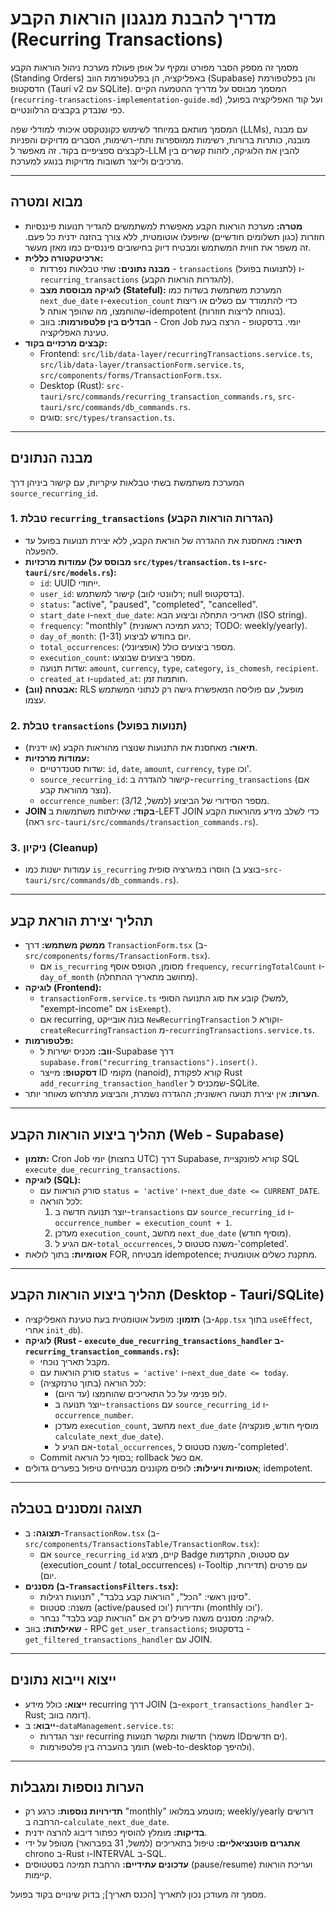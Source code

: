 # מדריך להבנת מנגנון הוראות הקבע (Recurring Transactions)

מסמך זה מספק הסבר מפורט ומקיף על אופן פעולת מערכת ניהול הוראות הקבע (Standing Orders) באפליקציה, הן בפלטפורמת הווב (Supabase) והן בפלטפורמת הדסקטופ (Tauri v2 עם SQLite). המסמך מבוסס על מדריך ההטמעה הקיים (`recurring-transactions-implementation-guide.md`) ועל קוד האפליקציה בפועל, כפי שנבדק בקבצים הרלוונטיים.

המסמך מותאם במיוחד לשימוש כקונטקסט איכותי למודלי שפה (LLMs), עם מבנה מובנה, כותרות ברורות, רשימות ממוספרות ותתי-רשימות, הסברים מדויקים והפניות לקבצים ספציפיים בקוד. זה מאפשר ל-LLM להבין את הלוגיקה, לזהות קשרים בין מרכיבים ולייצר תשובות מדויקות בנוגע למערכת.

---

## מבוא ומטרה

- **מטרה:** מערכת הוראות הקבע מאפשרת למשתמשים להגדיר תנועות פיננסיות חוזרות (כגון תשלומים חודשיים) שיופעלו אוטומטית, ללא צורך בהזנה ידנית כל פעם. זה משפר את חווית המשתמש ומבטיח דיוק בחישובים פיננסיים כמו מאזן מעשר.
- **ארכיטקטורה כללית:**
  - **מבנה נתונים:** שתי טבלאות נפרדות - `transactions` (לתנועות בפועל) ו-`recurring_transactions` (להגדרות הוראות הקבע).
  - **לוגיקה מבוססת מצב (Stateful):** המערכת משתמשת בשדות כמו `next_due_date` ו-`execution_count` כדי להתמודד עם כשלים או ריצות שהוחמצו, מה שהופך אותה ל-idempotent (בטוחה לריצות חוזרות).
  - **הבדלים בין פלטפורמות:** בווב - Cron Job יומי. בדסקטופ - הרצה בעת טעינת האפליקציה.
- **קבצים מרכזיים בקוד:**
  - Frontend: `src/lib/data-layer/recurringTransactions.service.ts`, `src/lib/data-layer/transactionForm.service.ts`, `src/components/forms/TransactionForm.tsx`.
  - Desktop (Rust): `src-tauri/src/commands/recurring_transaction_commands.rs`, `src-tauri/src/commands/db_commands.rs`.
  - סוגים: `src/types/transaction.ts`.

---

## מבנה הנתונים

המערכת משתמשת בשתי טבלאות עיקריות, עם קישור ביניהן דרך `source_recurring_id`.

### 1. טבלת `recurring_transactions` (הגדרות הוראות הקבע)

- **תיאור:** מאחסנת את ההגדרה של הוראת הקבע, ללא יצירת תנועות בפועל עד להפעלה.
- **עמודות מרכזיות (מבוסס על `src/types/transaction.ts` ו-`src-tauri/src/models.rs`):**
  - `id`: UUID ייחודי.
  - `user_id`: קישור למשתמש (רלוונטי לווב; null בדסקטופ).
  - `status`: "active", "paused", "completed", "cancelled".
  - `start_date` ו-`next_due_date`: תאריכי התחלה וביצוע הבא (ISO string).
  - `frequency`: "monthly" (כרגע תמיכה ראשונית; TODO: weekly/yearly).
  - `day_of_month`: יום בחודש לביצוע (1-31).
  - `total_occurrences`: מספר ביצועים כולל (אופציונלי).
  - `execution_count`: מספר ביצועים שבוצעו.
  - שדות תנועה: `amount`, `currency`, `type`, `category`, `is_chomesh`, `recipient`.
  - `created_at` ו-`updated_at`: חותמות זמן.
- **אבטחה (ווב):** RLS מופעל, עם פוליסה המאפשרת גישה רק לנתוני המשתמש עצמו.

### 2. טבלת `transactions` (תנועות בפועל)

- **תיאור:** מאחסנת את התנועות שנוצרו מהוראות הקבע (או ידנית).
- **עמודות מרכזיות:**
  - שדות סטנדרטיים: `id`, `date`, `amount`, `currency`, `type` וכו'.
  - `source_recurring_id`: קישור להגדרה ב-`recurring_transactions` (אם נוצר מהוראת קבע).
  - `occurrence_number`: מספר הסידורי של הביצוע (למשל, 3/12).
- **JOIN בקוד:** שאילתות משתמשות ב-LEFT JOIN כדי לשלב מידע מהוראות הקבע (ראה `src-tauri/src/commands/transaction_commands.rs`).

### 3. ניקיון (Cleanup)

- עמודות ישנות כמו `is_recurring` הוסרו במיגרציה סופית (בוצע ב-`src-tauri/src/commands/db_commands.rs`).

---

## תהליך יצירת הוראת קבע

- **ממשק משתמש:** דרך `TransactionForm.tsx` (ב-`src/components/forms/TransactionForm.tsx`).
  - אם `is_recurring` מסומן, הטופס אוסף `frequency`, `recurringTotalCount` ו-`day_of_month` (מחושב מתאריך ההתחלה).
- **לוגיקה (Frontend):**
  - `transactionForm.service.ts` קובע את סוג התנועה הסופי (למשל, "exempt-income" אם `isExempt`).
  - אם recurring, בונה אובייקט `NewRecurringTransaction` וקורא ל-`createRecurringTransaction` מ-`recurringTransactions.service.ts`.
- **פלטפורמות:**
  - **ווב:** מכניס ישירות ל-Supabase דרך `supabase.from("recurring_transactions").insert()`.
  - **דסקטופ:** מייצר ID מקומי (nanoid), קורא לפקודת Rust `add_recurring_transaction_handler` שמכניס ל-SQLite.
- **הערות:** אין יצירת תנועה ראשונית; ההגדרה נשמרת, והביצוע מתרחש מאוחר יותר.

---

## תהליך ביצוע הוראות הקבע (Web - Supabase)

- **תזמון:** Cron Job יומי (בחצות UTC) דרך Supabase, קורא לפונקציית SQL `execute_due_recurring_transactions`.
- **לוגיקה (SQL):**
  - סורק הוראות עם `status = 'active'` ו-`next_due_date <= CURRENT_DATE`.
  - לכל הוראה:
    1. יוצר תנועה חדשה ב-`transactions` עם `source_recurring_id` ו-`occurrence_number = execution_count + 1`.
    2. מעדכן `execution_count`, מחשב `next_due_date` (מוסיף חודש).
    3. אם הגיע ל-`total_occurrences`, משנה סטטוס ל-'completed'.
- **אטומיות:** בתוך לולאת FOR, מבטיחה idempotence; מתקנת כשלים אוטומטית.

---

## תהליך ביצוע הוראות הקבע (Desktop - Tauri/SQLite)

- **תזמון:** מופעל אוטומטית בעת טעינת האפליקציה (ב-`App.tsx` בתוך `useEffect`, אחרי `init_db`).
- **לוגיקה (Rust - `execute_due_recurring_transactions_handler` ב-`recurring_transaction_commands.rs`):**
  - מקבל תאריך נוכחי.
  - סורק הוראות עם `status = 'active'` ו-`next_due_date <= today`.
  - לכל הוראה (בתוך טרנזקציה):
    - לופ פנימי על כל התאריכים שהוחמצו (עד היום).
    - יוצר תנועה ב-`transactions` עם `source_recurring_id` ו-`occurrence_number`.
    - מעדכן `execution_count`, מחשב `next_due_date` (מוסיף חודש, פונקציה `calculate_next_due_date`).
    - אם הגיע ל-`total_occurrences`, משנה סטטוס ל-'completed'.
  - Commit בסוף כל הוראה; rollback אם כשל.
- **אטומיות ויעילות:** לופים מקוננים מבטיחים טיפול בפערים גדולים; idempotent.

---

## תצוגה ומסננים בטבלה

- **תצוגה:** ב-`TransactionRow.tsx` (ב-`src/components/TransactionsTable/TransactionRow.tsx`):
  - אם `source_recurring_id` קיים, מציג Badge עם סטטוס, התקדמות (execution_count / total_occurrences) ו-Tooltip עם פרטים (תדירות, יום).
- **מסננים (ב-`TransactionsFilters.tsx`):**
  - סינון ראשי: "הכל", "הוראות קבע בלבד", "תנועות רגילות".
  - משנה: סטטוס (active/paused וכו') ותדירות (monthly וכו').
  - לוגיקה: מסננים משנה פעילים רק אם "הוראות קבע בלבד" נבחר.
- **שאילתות:** בווב - RPC `get_user_transactions`; בדסקטופ - `get_filtered_transactions_handler` עם JOIN.

---

## ייצוא וייבוא נתונים

- **ייצוא:** כולל מידע recurring דרך JOIN (ב-`export_transactions_handler` ב-Rust; דומה בווב).
- **ייבוא:** ב-`dataManagement.service.ts`:
  - יוצר הגדרות recurring חדשות ומקשר תנועות (משמר IDים חדשים).
  - תומך בהעברה בין פלטפורמות (web-to-desktop ולהיפך).

---

## הערות נוספות ומגבלות

- **תדירויות נוספות:** כרגע רק "monthly" מוטמע במלואו; weekly/yearly דורשים הרחבה ב-`calculate_next_due_date`.
- **בדיקות:** מומלץ להוסיף כפתור דיבוג להרצה ידנית.
- **אתגרים פוטנציאליים:** טיפול בתאריכים (למשל, 31 בפברואר) מטופל על ידי chrono ב-Rust ו-INTERVAL ב-SQL.
- **עדכונים עתידיים:** הרחבת תמיכה בסטטוסים (pause/resume) ועריכת הוראות קיימות.

מסמך זה מעודכן נכון לתאריך [הכנס תאריך]; בדוק שינויים בקוד בפועל.
